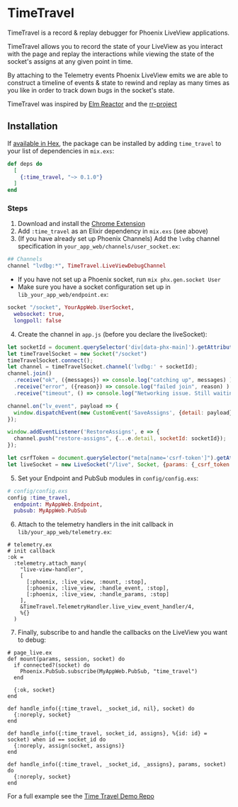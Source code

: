 # TimeTravel

TimeTravel is a record & replay debugger for Phoenix LiveView applications.

TimeTravel allows you to record the state of your LiveView as you interact with the page and replay the interactions while viewing the state of the socket's assigns at any given point in time.

By attaching to the Telemetry events Phoenix LiveView emits we are able to construct a timeline of events & state to rewind and replay as many times as you like in order to track down bugs in the socket's state.

TimeTravel was inspired by [Elm Reactor](https://elm-lang.org/news/time-travel-made-easy) and the [rr-project](https://rr-project.org/)

## Installation

If [available in Hex](https://hex.pm/docs/publish), the package can be installed
by adding `time_travel` to your list of dependencies in `mix.exs`:

```elixir
def deps do
  [
    {:time_travel, "~> 0.1.0"}
  ]
end
```

### Steps
1. Download and install the [Chrome Extension](https://github.com/JohnnyCurran/LiveViewTimeTravelExtension)
2. Add `:time_travel` as an Elixir dependency in `mix.exs` (see above)
3. (If you have already set up Phoenix Channels) Add the `lvdbg` channel specification in `your_app_web/channels/user_socket.ex`:
```elixir
## Channels
channel "lvdbg:*", TimeTravel.LiveViewDebugChannel
```
  - If you have not set up a Phoenix socket, run `mix phx.gen.socket User`
  - Make sure you have a socket configuration set up in `lib_your_app_web/endpoint.ex`:
  ```elixir
  socket "/socket", YourAppWeb.UserSocket,
    websocket: true,
    longpoll: false
  ```
4. Create the channel in `app.js` (before you declare the liveSocket):
```js
let socketId = document.querySelector('div[data-phx-main]').getAttribute("id");
let timeTravelSocket = new Socket("/socket")
timeTravelSocket.connect();
let channel = timeTravelSocket.channel('lvdbg:' + socketId);
channel.join()
  .receive("ok", ({messages}) => console.log("catching up", messages) )
  .receive("error", ({reason}) => console.log("failed join", reason) )
  .receive("timeout", () => console.log("Networking issue. Still waiting..."))

channel.on("lv_event", payload => {
  window.dispatchEvent(new CustomEvent('SaveAssigns', {detail: payload}));
});

window.addEventListener('RestoreAssigns', e => {
  channel.push("restore-assigns", {...e.detail, socketId: socketId});
});

let csrfToken = document.querySelector("meta[name='csrf-token']").getAttribute("content")
let liveSocket = new LiveSocket("/live", Socket, {params: {_csrf_token: csrfToken}})
```
5. Set your Endpoint and PubSub modules in `config/config.exs`:
```elixir
# config/config.exs
config :time_travel,
  endpoint: MyAppWeb.Endpoint,
  pubsub: MyAppWeb.PubSub
```

6. Attach to the telemetry handlers in the init callback in `lib/your_app_web/telemetry.ex`:
```
# telemetry.ex
# init callback
:ok =
  :telemetry.attach_many(
    "live-view-handler",
    [
      [:phoenix, :live_view, :mount, :stop],
      [:phoenix, :live_view, :handle_event, :stop],
      [:phoenix, :live_view, :handle_params, :stop]
    ],
    &TimeTravel.TelemetryHandler.live_view_event_handler/4,
    %{}
  )
```


7. Finally, subscribe to and handle the callbacks on the LiveView you want to debug:
```
# page_live.ex
def mount(params, session, socket) do
  if connected?(socket) do
    Phoenix.PubSub.subscribe(MyAppWeb.PubSub, "time_travel")
  end

  {:ok, socket}
end

def handle_info({:time_travel, _socket_id, nil}, socket) do
  {:noreply, socket}
end

def handle_info({:time_travel, socket_id, assigns}, %{id: id} = socket) when id == socket_id do
  {:noreply, assign(socket, assigns)}
end

def handle_info({:time_travel, _socket_id, _assigns}, params, socket) do
  {:noreply, socket}
end
```

For a full example see the [Time Travel Demo Repo](https://github.com/JohnnyCurran/TimeTravelDemo)

